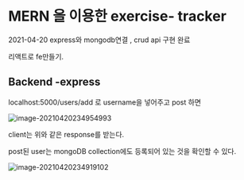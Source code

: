 

# MERN 을 이용한 exercise- tracker

2021-04-20 express와 mongodb연결 , crud api 구현 완료

리액트로 fe만들기.



## Backend -express

localhost:5000/users/add 로 username을 넣어주고 post 하면



![image-20210420234954993](C:\Users\hoonveloper\AppData\Roaming\Typora\typora-user-images\image-20210420234954993.png)

client는 위와 같은 response를 받는다.

post된 user는 mongoDB collection에도 등록되어 있는 것을 확인할 수 있다.

 

![image-20210420234919102](C:\Users\hoonveloper\AppData\Roaming\Typora\typora-user-images\image-20210420234919102.png)



